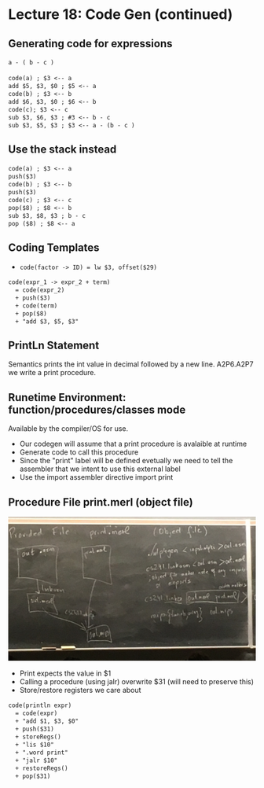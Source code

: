 # Lecture 18: Code Gen (continued)

## Generating code for expressions

```none
a - ( b - c )

code(a) ; $3 <-- a
add $5, $3, $0 ; $5 <-- a
code(b) ; $3 <-- b
add $6, $3, $0 ; $6 <-- b
code(c); $3 <-- c
sub $3, $6, $3 ; #3 <-- b - c
sub $3, $5, $3 ; $3 <-- a - (b - c )
```

## Use the stack instead

```none
code(a) ; $3 <-- a
push($3)
code(b) ; $3 <-- b
push($3)
code(c) ; $3 <-- c
pop($8) ; $8 <-- b
sub $3, $8, $3 ; b - c
pop ($8) ; $8 <-- a
```

## Coding Templates

* `code(factor -> ID) = lw $3, offset($29)`

```none
code(expr_1 -> expr_2 + term)
  = code(expr_2)
  + push($3)
  + code(term)
  + pop($8)
  + "add $3, $5, $3"
```

## PrintLn Statement

Semantics prints the int value in decimal followed by a new line. A2P6.A2P7 we write a print procedure.

## Runetime Environment: function/procedures/classes mode

Available by the compiler/OS for use.

* Our codegen will assume that a print procedure is avalaible at runtime
* Generate code to call this procedure
* Since the "print" label will be defined evetually we need to tell the assembler that we intent to use this external label
* Use the import assembler directive import print

## Procedure File print.merl (object file)

![July 3](/assets/july3.JPG)

* Print expects the value in $1
* Calling a procedure (using jalr) overwrite $31 (will need to preserve this)
* Store/restore registers we care about

```none
code(println expr)
  = code(expr)
  + "add $1, $3, $0"
  + push($31)
  + storeRegs()
  + "lis $10"
  + ".word print"
  + "jalr $10"
  + restoreRegs()
  + pop($31)
```


